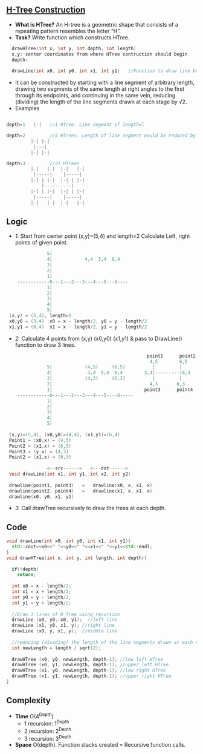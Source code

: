 ## [H-Tree Construction](https://www.pramp.com/challenge/EmYgnOgVd4IElnjAnQqn)
- **What is HTree?** An H-tree is a geometric shape that consists of a repeating pattern resembles the letter “H”. 
- **Task?** Write function which constructs HTree.
```c++  
  drawHTree(int x, int y, int depth, int length)
  x,y: center coordinates from where HTree contruction should begin
  depth: 
  
  drawLine(int x0, int y0, int x1, int y1)   //Function to draw line between (x0,y0) and (x1,y1)
```
- It can be constructed by starting with a line segment of arbitrary length, drawing two segments of the same length at right angles to the first through its endpoints, and continuing in the same vein, reducing (dividing) the length of the line segments drawn at each stage by √2.
- Examples
```c++

depth=1   |-|   //1 HTree. Line segment of length=l

depth=2         //5 HTrees. Length of line segment would be reduced by \/2.
         |-| |-|
          |---|
         |-| |-|

depth=3         //21 HTrees
         |-|   |-|  |-|   |-|
          |-----|    |-----|
         |-| | |-|  |-| | |-|
             |----------|
         |-| | |-|  |-| | |-|
          |-----|    |-----|
         |-|   |-|  |-|   |-|
```

## Logic
- *1.* Start from center point (x,y)=(5,4) and length=2 Calculate Left, right points of given point.
```c++
               5|
               4|            4,4  5,4  6,4
               3|         
               2|
               1|
    ------------0---1---2---3---4---5---6----
               1|
               2| 
               3|
               4|
               5|               
 (x,y) = (5,4), length=2
 x0,y0 = (3,4)  x0 = x - length/2, y0 = y - length/2
 x1,y1 = (6,4)  x1 = x - length/2, y1 = y - length/2
```
- *2.* Calculate 4 points from (x,y) (x0,y0) (x1,y1) & pass to DrawLine() function to draw 3 lines.
```c++
                                                    point1      point2
                                                     4,5        6,5
               5|            (4,5)     (6,5)          |         |
               4|             4,4  5,4  6,4        3,4|---------|6,4
               3|            (4,3)     (6,3)          |         |
               2|                                    4,3       6,3
               1|                                  point3      point4
    ------------0---1---2---3---4---5----6-----
               1|
               2| 
               3|
               4|
               5|               
               
 (x,y)=(5,4), (x0,y0)=(4,4), (x1,y1)=(6,4)
 Point1 = (x0,x) = (4,5)
 Point2 = (x1,x) = (6,5)
 Point3 = (y,x) = (4,3)
 Point2 = (x1,x) = (6,3)
 
               <--src------>   <---dst------>
 void drawLine(int x1, int y1, int x2, int y2)
 
 drawline(point1, point3)   =   drawline(x0, x, x1, x)
 drawline(point2, point4)   =   drawline(x1, x, x1, x)
 drawline(x0, y0, x1, y1)
```
- *3.* Call drawTree recursively to draw the trees at each depth.
## Code
```c++
void drawLine(int x0, int y0, int x1, int y1){
  std::cout<<x0<<" "<<y0<<" "<<x1<<" "<<y1<<std::endl;
}
void drawHTree(int x, int y, int length, int depth){
  
  if(!depth)
    return;
  
  int x0 = x - length/2;
  int x1 = x + length/2;
  int y0 = y - length/2;
  int y1 = y + length/2;
  
  //Draw 3 lines of H Tree using recursion
  drawLine (x0, y0, x0, y1);  //left line
  drawLine (x1, y0, x1, y); //right line
  drawLine (x0, y, x1, y);  //middle line
  
  //reducing (dividing) the length of the line segments drawn at each stage by √2.
  int newLength = length / sqrt(2);
  
  drawHTree (x0, y0, newLength, depth-1); //low left HTree
  drawHTree (x0, y1, newLength, depth-1); //upper left HTree  
  drawHTree (x1, y0, newLength, depth-1); //low right HTree
  drawHTree (x1, y1, newLength, depth-1); //upper right HTree  
}
```
## Complexity
- **Time** O(4<sup>Depth</sup>)
  - 1 recursion: 1<sup>Depth</sup>
  - 2 recursion: 2<sup>Depth</sup>
  - 3 recursion: 3<sup>Depth</sup>
- **Space** O(depth). Function stacks created = Recursive function calls.

